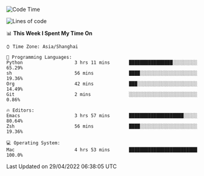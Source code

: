 <!--START_SECTION:waka-->
![Code Time](http://img.shields.io/badge/Code%20Time-703%20hrs%2023%20mins-blue)

![Lines of code](https://img.shields.io/badge/From%20Hello%20World%20I%27ve%20Written-22%20Thousand%20lines%20of%20code-blue)

📊 **This Week I Spent My Time On** 

```text
⌚︎ Time Zone: Asia/Shanghai

💬 Programming Languages: 
Python                   3 hrs 11 mins       ████████████████░░░░░░░░░   65.29% 
sh                       56 mins             ████░░░░░░░░░░░░░░░░░░░░░   19.36% 
Org                      42 mins             ███░░░░░░░░░░░░░░░░░░░░░░   14.49% 
Git                      2 mins              ░░░░░░░░░░░░░░░░░░░░░░░░░   0.86%

🔥 Editors: 
Emacs                    3 hrs 57 mins       ████████████████████░░░░░   80.64% 
Zsh                      56 mins             ████░░░░░░░░░░░░░░░░░░░░░   19.36%

💻 Operating System: 
Mac                      4 hrs 53 mins       █████████████████████████   100.0%

```


 Last Updated on 29/04/2022 06:38:05 UTC
<!--END_SECTION:waka-->
